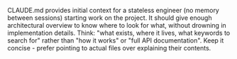 CLAUDE.md provides initial context for a stateless engineer (no memory between sessions) starting work on the project. It should give enough architectural overview to know where to look for what, without drowning in implementation details. Think: "what exists, where it lives, what keywords to search for" rather than "how it works" or "full API documentation". Keep it concise - prefer pointing to actual files over explaining their contents.
